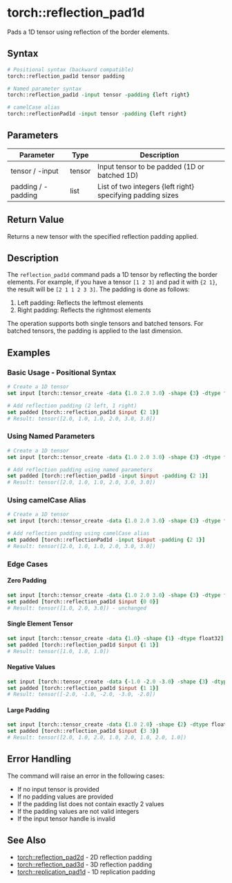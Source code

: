 # torch::reflection_pad1d

Pads a 1D tensor using reflection of the border elements.

## Syntax

```tcl
# Positional syntax (backward compatible)
torch::reflection_pad1d tensor padding

# Named parameter syntax
torch::reflection_pad1d -input tensor -padding {left right}

# camelCase alias
torch::reflectionPad1d -input tensor -padding {left right}
```

## Parameters

| Parameter | Type | Description |
|-----------|------|-------------|
| tensor / -input | tensor | Input tensor to be padded (1D or batched 1D) |
| padding / -padding | list | List of two integers {left right} specifying padding sizes |

## Return Value

Returns a new tensor with the specified reflection padding applied.

## Description

The `reflection_pad1d` command pads a 1D tensor by reflecting the border elements. For example, if you have a tensor `[1 2 3]` and pad it with `{2 1}`, the result will be `[2 1 1 2 3 3]`. The padding is done as follows:

1. Left padding: Reflects the leftmost elements
2. Right padding: Reflects the rightmost elements

The operation supports both single tensors and batched tensors. For batched tensors, the padding is applied to the last dimension.

## Examples

### Basic Usage - Positional Syntax
```tcl
# Create a 1D tensor
set input [torch::tensor_create -data {1.0 2.0 3.0} -shape {3} -dtype float32]

# Add reflection padding (2 left, 1 right)
set padded [torch::reflection_pad1d $input {2 1}]
# Result: tensor([2.0, 1.0, 1.0, 2.0, 3.0, 3.0])
```

### Using Named Parameters
```tcl
# Create a 1D tensor
set input [torch::tensor_create -data {1.0 2.0 3.0} -shape {3} -dtype float32]

# Add reflection padding using named parameters
set padded [torch::reflection_pad1d -input $input -padding {2 1}]
# Result: tensor([2.0, 1.0, 1.0, 2.0, 3.0, 3.0])
```

### Using camelCase Alias
```tcl
# Create a 1D tensor
set input [torch::tensor_create -data {1.0 2.0 3.0} -shape {3} -dtype float32]

# Add reflection padding using camelCase alias
set padded [torch::reflectionPad1d -input $input -padding {2 1}]
# Result: tensor([2.0, 1.0, 1.0, 2.0, 3.0, 3.0])
```

### Edge Cases

#### Zero Padding
```tcl
set input [torch::tensor_create -data {1.0 2.0 3.0} -shape {3} -dtype float32]
set padded [torch::reflection_pad1d $input {0 0}]
# Result: tensor([1.0, 2.0, 3.0]) - unchanged
```

#### Single Element Tensor
```tcl
set input [torch::tensor_create -data {1.0} -shape {1} -dtype float32]
set padded [torch::reflection_pad1d $input {1 1}]
# Result: tensor([1.0, 1.0, 1.0])
```

#### Negative Values
```tcl
set input [torch::tensor_create -data {-1.0 -2.0 -3.0} -shape {3} -dtype float32]
set padded [torch::reflection_pad1d $input {1 1}]
# Result: tensor([-2.0, -1.0, -2.0, -3.0, -2.0])
```

#### Large Padding
```tcl
set input [torch::tensor_create -data {1.0 2.0} -shape {2} -dtype float32]
set padded [torch::reflection_pad1d $input {3 3}]
# Result: tensor([2.0, 1.0, 2.0, 1.0, 2.0, 1.0, 2.0, 1.0])
```

## Error Handling

The command will raise an error in the following cases:
- If no input tensor is provided
- If no padding values are provided
- If the padding list does not contain exactly 2 values
- If the padding values are not valid integers
- If the input tensor handle is invalid

## See Also

- [torch::reflection_pad2d](reflection_pad2d.md) - 2D reflection padding
- [torch::reflection_pad3d](reflection_pad3d.md) - 3D reflection padding
- [torch::replication_pad1d](replication_pad1d.md) - 1D replication padding 